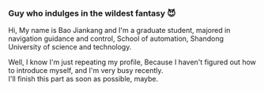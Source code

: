 ###  Guy who indulges in the wildest fantasy    :smiling_imp:
Hi, My name is Bao Jiankang and I'm a graduate student, majored in navigation guidance and control, School of automation, Shandong University of science and technology.<br>

Well, I know I'm just repeating my profile, Because I haven't figured out how to introduce myself, and I'm very busy recently. <br>
I'll finish this part as soon as possible, maybe.<br>

